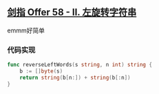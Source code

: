 ## [剑指 Offer 58 - II. 左旋转字符串](https://leetcode-cn.com/problems/zuo-xuan-zhuan-zi-fu-chuan-lcof/)

emmm好简单



### 代码实现

```go
func reverseLeftWords(s string, n int) string {
	b := []byte(s)
	return string(b[n:]) + string(b[:n])
}
```

